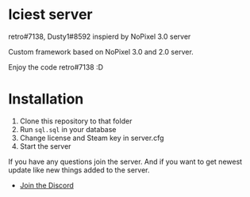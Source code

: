 # Iciest server

retro#7138, Dusty1#8592 inspierd by NoPixel 3.0 server

Custom framework based on NoPixel 3.0 and 2.0 server.

Enjoy the code retro#7138 :D

# Installation
1. Clone this repository to that folder
2. Run `sql.sql` in your database
3. Change license and Steam key in server.cfg
4. Start the server


If you have any questions join the server. And if you want to get newest update like new things added to the server.
- [Join the Discord](https://discord.gg/SQZ8emnTYR)
